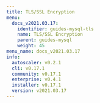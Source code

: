 ```yaml
---
title: TLS/SSL Encryption
menu:
  docs_v2021.03.17:
    identifier: guides-mysql-tls
    name: TLS/SSL Encryption
    parent: guides-mysql
    weight: 45
menu_name: docs_v2021.03.17
info:
  autoscaler: v0.2.1
  cli: v0.17.1
  community: v0.17.1
  enterprise: v0.4.1
  installer: v0.17.1
  version: v2021.03.17
---
```



